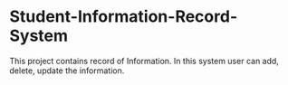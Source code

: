# Student-Information-Record-System
This project contains record of Information. In this system user can add, delete, update the information.
